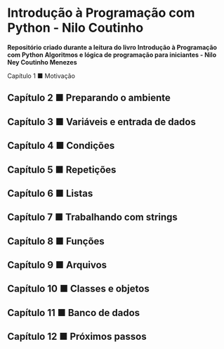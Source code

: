 # Introdução à Programação com Python - Nilo Coutinho

**Repositório criado durante a leitura do livro Introdução à Programação com Python Algoritmos e lógica de programação para iniciantes - Nilo Ney Coutinho Menezes**


Capítulo 1 ■ Motivação

## Capítulo 2 ■ Preparando o ambiente

## Capítulo 3 ■ Variáveis e entrada de dados

## Capítulo 4 ■ Condições

## Capítulo 5 ■ Repetições

## Capítulo 6 ■ Listas

## Capítulo 7 ■ Trabalhando com strings

## Capítulo 8 ■ Funções

## Capítulo 9 ■ Arquivos

## Capítulo 10 ■ Classes e objetos

## Capítulo 11 ■ Banco de dados

## Capítulo 12 ■ Próximos passos
